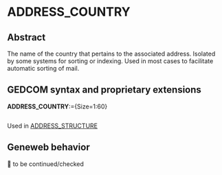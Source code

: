 ﻿# ADDRESS_COUNTRY
## Abstract
The name of the country that pertains to the associated address. Isolated by some systems for sorting
or indexing. Used in most cases to facilitate automatic sorting of mail.


## GEDCOM syntax and proprietary extensions

**ADDRESS_COUNTRY**:={Size=1:60}
<pre>
</pre>
Used in <a href=Ged.ADDRESS_STRUCTURE.md>ADDRESS_STRUCTURE</a><br />


## Geneweb behavior



🚧 to be continued/checked

